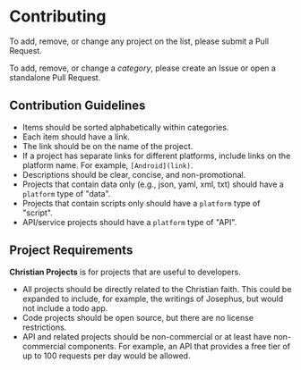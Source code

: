 # Contributing

To add, remove, or change any project on the list, please submit a Pull Request.

To add, remove, or change a _category_, please create an Issue or open a standalone Pull Request.

## Contribution Guidelines

 - Items should be sorted alphabetically within categories.
 - Each item should have a link.
 - The link should be on the name of the project.
 - If a project has separate links for different platforms, include links on the platform name. For example, `[Android](link)`.
 - Descriptions should be clear, concise, and non-promotional.
 - Projects that contain data only (e.g., json, yaml, xml, txt) should have a `platform` type of "data".
 - Projects that contain scripts only should have a `platform` type of "script".
 - API/service projects should have a `platform` type of "API".

## Project Requirements

**Christian Projects** is for projects that are useful to developers. 

 - All projects should be directly related to the Christian faith. This could be expanded to include, for example, the writings of Josephus, but would not include a todo app.
 - Code projects should be open source, but there are no license restrictions.
 - API and related projects should be non-commercial or at least have non-commercial components. For example, an API that provides a free tier of up to 100 requests per day would be allowed.
